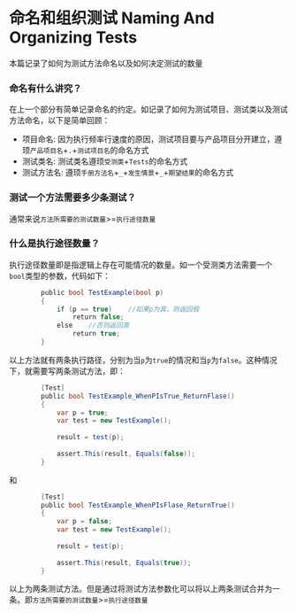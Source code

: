 # 命名和组织测试 Naming And Organizing Tests
本篇记录了如何为测试方法命名以及如何决定测试的数量

### 命名有什么讲究？
在上一个部分有简单记录命名的约定。如记录了如何为测试项目、测试类以及测试方法命名，以下是简单回顾：

* 项目命名: 因为执行频率行速度的原因，测试项目要与产品项目分开建立，遵顼`产品项目名`+`.`+`测试项目名`的命名方式
* 测试类名: 测试类名遵顼`受测类`+`Tests`的命名方式
* 测试方法名: 遵顼`手册方法名`+`_`+`发生情景`+`_`+`期望结果`的命名方式

### 测试一个方法需要多少条测试？
通常来说`方法所需要的测试数量`>=`执行途径数量`

### 什么是执行途径数量？
执行途径数量即是指逻辑上存在可能情况的数量。如一个受测类方法需要一个`bool`类型的参数，代码如下：

```c#
        public bool TestExample(bool p)
        {
            if (p == true)    //如果p为真，则返回假
                return false;
            else    //否则返回真
                return true;
        }
```

以上方法就有两条执行路径，分别为当`p`为`true`的情况和当`p`为`false`。这种情况下，就需要写两条测试方法，即：

```c#
        [Test]
        public bool TestExample_WhenPIsTrue_ReturnFlase()
        {
            var p = true;
            var test = new TestExample();
            
            result = test(p);
            
            assert.This(result, Equals(false));
        }
```

和

```c#
        [Test]
        public bool TestExample_WhenPIsFlase_ReturnTrue()
        {
            var p = false;
            var test = new TestExample();
            
            result = test(p);
            
            assert.This(result, Equals(true));
        }
```

以上为两条测试方法。但是通过将测试方法参数化可以将以上两条测试合并为一条。即`方法所需要的测试数量`>=`执行途径数量`
